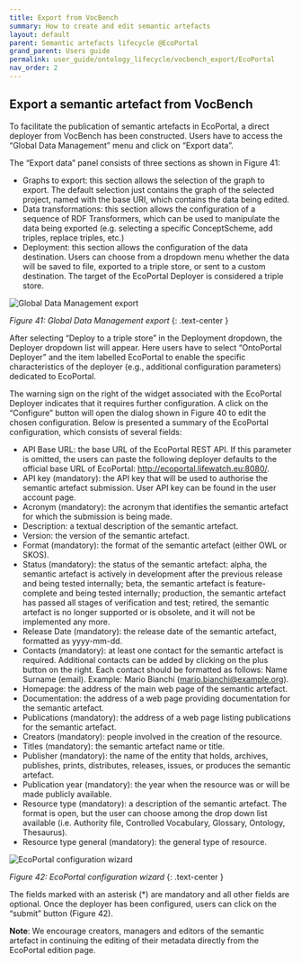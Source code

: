 ```yaml
---
title: Export from VocBench
summary: How to create and edit semantic artefacts
layout: default
parent: Semantic artefacts lifecycle @EcoPortal
grand_parent: Users guide
permalink: user_guide/ontology_lifecycle/vocbench_export/EcoPortal
nav_order: 2
---
```


## Export a semantic artefact from VocBench
To facilitate the publication of semantic artefacts in EcoPortal, a direct deployer from VocBench has been constructed. Users have to access the “Global Data Management” menu and click on “Export data”.

The “Export data” panel consists of three sections as shown in Figure 41:
- Graphs to export: this section allows the selection of the graph to export. The default selection just contains the graph of the selected project, named with the base URI, which contains the data being edited.
- Data transformations: this section allows the configuration of a sequence of RDF Transformers, which can be used to manipulate the data being exported (e.g. selecting a specific ConceptScheme, add triples, replace triples, etc.)
- Deployment: this section allows the configuration of the data destination. Users can choose from a dropdown menu whether the data will be saved to file, exported to a triple store, or sent to a custom destination. The target of the EcoPortal Deployer is considered a triple store.


![Global Data Management export]({{site.figures_link}}/{{page.portal}}/Figure41.png)

_Figure 41:  Global Data Management export_
{: .text-center }

After selecting “Deploy to a triple store” in the Deployment dropdown, the Deployer dropdown list will appear. Here users have to select “OntoPortal Deployer” and the item labelled EcoPortal to enable the specific characteristics of the deployer (e.g., additional configuration parameters) dedicated to EcoPortal.

The warning sign on the right of the widget associated with the EcoPortal Deployer indicates that it requires further configuration. A click on the “Configure” button will open the dialog shown in Figure 40 to edit the chosen configuration. Below is presented a summary of the EcoPortal configuration, which consists of several fields:
- API Base URL: the base URL of the EcoPortal REST API. If this parameter is omitted, the users can paste the following deployer defaults to the official base URL of EcoPortal: http://ecoportal.lifewatch.eu:8080/.
- API key (mandatory): the API key that will be used to authorise the semantic artefact submission. User API key can be found in the user account page.
- Acronym (mandatory): the acronym that identifies the semantic artefact for which the submission is being made.
- Description: a textual description of the semantic artefact.
- Version: the version of the semantic artefact.
- Format (mandatory): the format of the semantic artefact (either OWL or SKOS).
- Status (mandatory): the status of the semantic artefact: alpha, the semantic artefact is actively in development after the previous release and being tested internally; beta, the semantic artefact is feature-complete and being tested internally; production, the semantic artefact has passed all stages of verification and test; retired, the semantic artefact is no longer supported or is obsolete, and it will not be implemented any more.
- Release Date (mandatory): the release date of the semantic artefact, formatted as yyyy-mm-dd.
- Contacts (mandatory): at least one contact for the semantic artefact is required. Additional contacts can be added by clicking on the plus button on the right. Each contact should be formatted as follows: Name Surname (email). Example: Mario Bianchi (mario.bianchi@example.org).
- Homepage: the address of the main web page of the semantic artefact.
- Documentation: the address of a web page providing documentation for the semantic artefact.
- Publications (mandatory): the address of a web page listing publications for the semantic artefact.
- Creators (mandatory): people involved in the creation of the resource.
- Titles (mandatory): the semantic artefact name or title.
- Publisher (mandatory): the name of the entity that holds, archives, publishes, prints, distributes, releases, issues, or produces the semantic artefact.
- Publication year (mandatory): the year when the resource was or will be made publicly available.
- Resource type (mandatory): a description of the semantic artefact. The format is open, but the user can choose among the drop down list available (i.e. Authority file, Controlled Vocabulary, Glossary, Ontology, Thesaurus).
- Resource type general (mandatory): the general type of resource.

![EcoPortal configuration wizard]({{site.figures_link}}/{{page.portal}}/Figure42.png)

_Figure 42:  EcoPortal configuration wizard_
{: .text-center }

The fields marked with an asterisk (*) are mandatory and all other fields are optional. Once the deployer has been configured, users can click on the “submit” button (Figure 42).

**Note**: We encourage creators, managers and editors of the semantic artefact in continuing the editing of their metadata directly from the EcoPortal edition page.